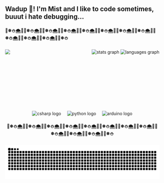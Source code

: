 <h2 align="left">Wadup 👋! I'm Mist and I like to code sometimes, buuut i hate debugging...</h2>

###

<h4 align="left">🎄❄⛄🌨🎄🎄❄⛄🌨🎄🎄❄⛄🌨🎄🎄❄⛄🌨🎄🎄❄⛄🌨🎄🎄❄⛄🌨🎄🎄❄⛄🌨🎄🎄❄⛄🌨🎄🎄❄⛄🌨🎄🎄❄⛄🌨🎄🎄❄⛄🌨🎄🎄❄⛄</h4>

###

<img align="left" height="200" src="https://i.postimg.cc/1386zjY7/Tiny-Bunny.jpg"  />

###

<div align="right">
  <img src="https://github-readme-stats.vercel.app/api?username=GhostYiL&hide_title=true&hide_rank=true&show_icons=true&include_all_commits=true&count_private=true&disable_animations=false&theme=ocean_dark&locale=en&hide_border=true&custom_title=Stats" height="150" alt="stats graph"  />
  <img src="https://github-readme-stats.vercel.app/api/top-langs?username=GhostYiL&locale=en&hide_title=true&layout=compact&card_width=320&langs_count=3&theme=ocean_dark&hide_border=true&custom_title=Preferred%20Languages" height="150" alt="languages graph"  />
</div>

###

<br clear="both">

<div align="center">
  <img src="https://img.shields.io/badge/C Sharp-239120?logo=csharp&logoColor=white&style=for-the-badge" height="30" alt="csharp logo"  />
  <img width="12" />
  <img src="https://img.shields.io/badge/Python-3776AB?logo=python&logoColor=white&style=for-the-badge" height="30" alt="python logo"  />
  <img width="12" />
  <img src="https://img.shields.io/badge/Arduino-00979D?logo=arduino&logoColor=white&style=for-the-badge" height="30" alt="arduino logo"  />
</div>

###

<h4 align="center">🎄❄⛄🌨🎄🎄❄⛄🌨🎄🎄❄⛄🌨🎄🎄❄⛄🌨🎄🎄❄⛄🌨🎄🎄❄⛄🌨🎄🎄❄⛄🌨🎄🎄❄⛄🌨🎄🎄❄⛄🌨🎄🎄❄⛄🌨🎄🎄❄⛄🌨🎄🎄❄⛄</h4>

###

<img src="https://raw.githubusercontent.com/GhostYiL/GhostYiL/output/snake.svg" alt="Snake animation" />

###
